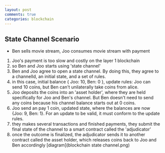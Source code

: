 ```yaml
---
layout: post
comments: true
categories: blockchain
---
```

## State Channel Scenario
* Ben sells movie stream, Joo consumes movie stream with payment
1. Joo's payment is too slow and costly on the layer 1 blockchain
2. so Ben and Joo starts using 'state channel'
3. Ben and Joo agree to open a state channel. By doing this, they agree to a channelId, an initial state, and a set of rules.
4. in this case, initial balance { Joo: 10, Ben: 0 }, update rules: Joo can send 10 coins, but Ben can't unilaterally take coins from alice.
5. Joo deposits the coins into an 'asset holder', where they are held specifically for Joo and Ben's channel. But Ben doesn't need to send any coins because his channel balance starts out at 0 coins.
6. Joo send an pay 1 coin, updated state, where the balances are now {Joo: 9, Ben: 1}. For an update to be valid, it must conform to the update rules.
7. they makes several transactions and finished payments, they submit the final state of the channel to a smart contract called the 'adjudicator'
8. once the outcome is finalized, the adjudicator sends it to another contract called the asset holder, which releases coins back to Joo and Ben accordingly
[diagram](blockchain state channel.png)
